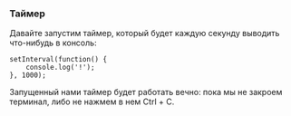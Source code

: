 ### Таймер

Давайте запустим таймер, который будет каждую секунду выводить что-нибудь в консоль:

```
setInterval(function() {
	console.log('!');
}, 1000);
```

Запущенный нами таймер будет работать вечно: пока мы не закроем терминал, либо не нажмем в нем Ctrl + С.